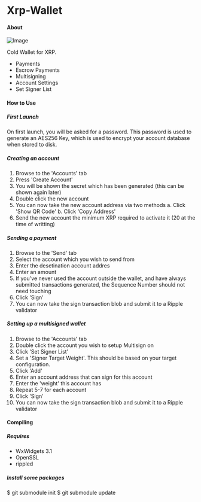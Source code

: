 # Xrp-Wallet

#### About

![Image](https://cloud.githubusercontent.com/assets/1327406/23770057/a87ecda8-0565-11e7-9886-094020fae4e4.png "Image")

Cold Wallet for XRP.

* Payments
* Escrow Payments
* Multisigning
* Account Settings
* Set Signer List


#### How to Use


##### First Launch

On first launch, you will be asked for a password. 
This password is used to generate an AES256 Key, which is used to encrypt your account database when stored to disk.


##### Creating an account

1. Browse to the 'Accounts' tab
2. Press 'Create Account'
3. You will be shown the secret which has been generated (this can be shown again later)
4. Double click the new account
5. You can now take the new account address via two methods
  a. Click 'Show QR Code'
  b. Click 'Copy Address'
6. Send the new account the minimum XRP required to activate it (20 at the time of writting)


##### Sending a payment

1. Browse to the 'Send' tab
2. Select the account which you wish to send from
3. Enter the desetination account addres
4. Enter an amount
5. If you've never used the account outside the wallet, and have always submitted transactions generated, the Sequence Number should not need touching
6. Click 'Sign'
7. You can now take the sign transaction blob and submit it to a Ripple validator


##### Setting up a multisigned wallet

1. Browse to the 'Accounts' tab
2. Double click the account you wish to setup Multisign on
3. Click 'Set Signer List'
4. Set a 'Signer Target Weight'. This should be based on your target configuration.
5. Click 'Add'
6. Enter an account address that can sign for this account
7. Enter the 'weight' this account has
8. Repeat 5-7 for each account
9. Click 'Sign'
10. You can now take the sign transaction blob and submit it to a Ripple validator


#### Compiling

##### Requires

* WxWidgets 3.1
* OpenSSL
* rippled

##### Install some packages
$ git submodule init
$ git submodule update
